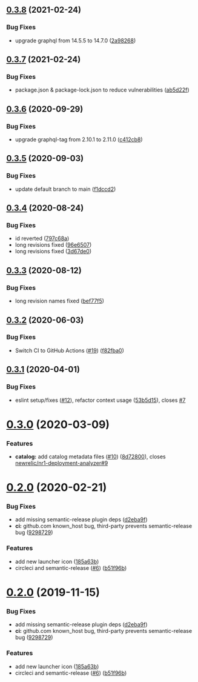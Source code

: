 ## [0.3.8](https://github.com/newrelic/nr1-deployment-analyzer/compare/v0.3.7...v0.3.8) (2021-02-24)


### Bug Fixes

* upgrade graphql from 14.5.5 to 14.7.0 ([2a98268](https://github.com/newrelic/nr1-deployment-analyzer/commit/2a98268f39e8e893ec57264518ccfc27e7dc7e7f))

## [0.3.7](https://github.com/newrelic/nr1-deployment-analyzer/compare/v0.3.6...v0.3.7) (2021-02-24)


### Bug Fixes

* package.json & package-lock.json to reduce vulnerabilities ([ab5d22f](https://github.com/newrelic/nr1-deployment-analyzer/commit/ab5d22f053af49209ca4f719a1067f4df3b0880d))

## [0.3.6](https://github.com/newrelic/nr1-deployment-analyzer/compare/v0.3.5...v0.3.6) (2020-09-29)


### Bug Fixes

* upgrade graphql-tag from 2.10.1 to 2.11.0 ([c412cb8](https://github.com/newrelic/nr1-deployment-analyzer/commit/c412cb82b58c26a08e74d709d0ed9a90e7288521))

## [0.3.5](https://github.com/newrelic/nr1-deployment-analyzer/compare/v0.3.4...v0.3.5) (2020-09-03)


### Bug Fixes

* update default branch to main ([f1dccd2](https://github.com/newrelic/nr1-deployment-analyzer/commit/f1dccd24225192d473156c412b8e4dc3cc587d3a))

## [0.3.4](https://github.com/newrelic/nr1-deployment-analyzer/compare/v0.3.3...v0.3.4) (2020-08-24)


### Bug Fixes

* id reverted ([797c68a](https://github.com/newrelic/nr1-deployment-analyzer/commit/797c68af30a36a630e71045472d85460e8435153))
* long revisions fixed ([96e6507](https://github.com/newrelic/nr1-deployment-analyzer/commit/96e650723ac225beb80798bdec5c1a4580dbd0ac))
* long revisions fixed ([3d67de0](https://github.com/newrelic/nr1-deployment-analyzer/commit/3d67de0bf5d145730949948efce193e5128c256c))

## [0.3.3](https://github.com/newrelic/nr1-deployment-analyzer/compare/v0.3.2...v0.3.3) (2020-08-12)


### Bug Fixes

* long revision names fixed ([bef77f5](https://github.com/newrelic/nr1-deployment-analyzer/commit/bef77f5dfa22f6e41513033bb588cfb28f4e776e))

## [0.3.2](https://github.com/newrelic/nr1-deployment-analyzer/compare/v0.3.1...v0.3.2) (2020-06-03)


### Bug Fixes

* Switch CI to GitHub Actions ([#19](https://github.com/newrelic/nr1-deployment-analyzer/issues/19)) ([f82fba0](https://github.com/newrelic/nr1-deployment-analyzer/commit/f82fba0e494625532ee3256626a7ca102fef8bd8))

## [0.3.1](https://github.com/newrelic/nr1-deployment-analyzer/compare/v0.3.0...v0.3.1) (2020-04-01)


### Bug Fixes

* eslint setup/fixes ([#12](https://github.com/newrelic/nr1-deployment-analyzer/issues/12)), refactor context usage ([53b5d15](https://github.com/newrelic/nr1-deployment-analyzer/commit/53b5d152a517ae22d4329884aa38b69be8ddaf39)), closes [#7](https://github.com/newrelic/nr1-deployment-analyzer/issues/7)

# [0.3.0](https://github.com/newrelic/nr1-deployment-analyzer/compare/v0.2.0...v0.3.0) (2020-03-09)


### Features

* **catalog:** add catalog metadata files ([#10](https://github.com/newrelic/nr1-deployment-analyzer/issues/10)) ([8d72800](https://github.com/newrelic/nr1-deployment-analyzer/commit/8d728009be35a9c12f19a964ba0910b0491d5e3c)), closes [newrelic/nr1-deployment-analyzer#9](https://github.com/newrelic/nr1-deployment-analyzer/issues/9)

# [0.2.0](https://github.com/newrelic/nr1-deployment-analyzer/compare/v0.1.1...v0.2.0) (2020-02-21)


### Bug Fixes

* add missing semantic-release plugin deps ([d2eba9f](https://github.com/newrelic/nr1-deployment-analyzer/commit/d2eba9f8025c6538ac8ae46de4193a2150d1b273))
* **ci:** github.com known_host bug, third-party prevents semantic-release bug ([9298729](https://github.com/newrelic/nr1-deployment-analyzer/commit/9298729ce9a6675dc91dc68fff1b5930debe4176))


### Features

* add new launcher icon ([185a63b](https://github.com/newrelic/nr1-deployment-analyzer/commit/185a63bf04ae117683aff977975b903bf8333dbc))
* circleci and semantic-release ([#6](https://github.com/newrelic/nr1-deployment-analyzer/issues/6)) ([b51f96b](https://github.com/newrelic/nr1-deployment-analyzer/commit/b51f96b86a0d9690f2f2d167a36c76c780412f68))

# [0.2.0](https://github.com/newrelic/nr1-deployment-analyzer/compare/v0.1.1...v0.2.0) (2019-11-15)


### Bug Fixes

* add missing semantic-release plugin deps ([d2eba9f](https://github.com/newrelic/nr1-deployment-analyzer/commit/d2eba9f8025c6538ac8ae46de4193a2150d1b273))
* **ci:** github.com known_host bug, third-party prevents semantic-release bug ([9298729](https://github.com/newrelic/nr1-deployment-analyzer/commit/9298729ce9a6675dc91dc68fff1b5930debe4176))


### Features

* add new launcher icon ([185a63b](https://github.com/newrelic/nr1-deployment-analyzer/commit/185a63bf04ae117683aff977975b903bf8333dbc))
* circleci and semantic-release ([#6](https://github.com/newrelic/nr1-deployment-analyzer/issues/6)) ([b51f96b](https://github.com/newrelic/nr1-deployment-analyzer/commit/b51f96b86a0d9690f2f2d167a36c76c780412f68))

